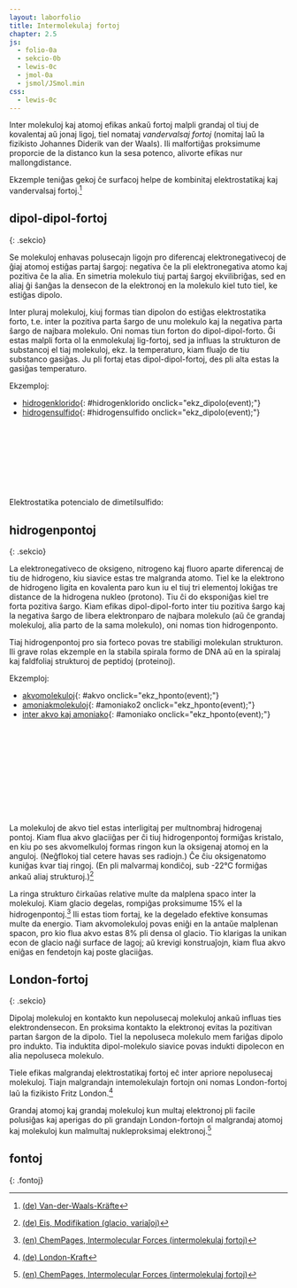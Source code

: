```yaml
---
layout: laborfolio
title: Intermolekulaj fortoj
chapter: 2.5
js:
  - folio-0a
  - sekcio-0b 
  - lewis-0c
  - jmol-0a
  - jsmol/JSmol.min
css:
  - lewis-0c  
---
```


Inter molekuloj kaj atomoj efikas ankaŭ fortoj malpli grandaj ol tiuj de kovalentaj aŭ jonaj ligoj,
tiel nomataj *vandervalsaj fortoj* (nomitaj laŭ la fizikisto Johannes Diderik van der Waals). Ili
malfortiĝas proksimume proporcie de la distanco kun la sesa potenco, alivorte efikas nur mallongdistance.

Ekzemple teniĝas gekoj ĉe surfacoj helpe de kombinitaj elektrostatikaj kaj vandervalsaj fortoj.[^W3]

<!-- kp.
https://www2.chem.wisc.edu/deptfiles/genchem/netorial/rottosen/tutorial/modules/intermolecular_forces/02imf/imf3.htm

The especially strong intermolecular forces in ethanol are a result of a special class of dipole-dipole forces called hydrogen bonds. This term is misleading since it does not describe an actual bond. A hydrogen bond is the attraction between a hydrogen bonded to a highly electronegative atom and a lone electron pair on a fluorine, oxygen, or nitrogen atom. Because the hydrogen atom is very small, the partial positive charge that occurs because of the polarity of the bond between hydrogen and a very electronegative atom is concentrated in a very small volume. This allows the positive charge to come very close to a lone electron pair on an adjacent molecule and form an especially strong dipole-dipole force.


https://www.chemie.de/lexikon/Dipol-Dipol-Kr%C3%A4fte.html
https://www.u-helmich.de/che/lexikon/D/Dipol-Dipol-Wechselwirkung.html


Chlorwasserstoff H-Cl: 1,11
Schwefelwasserstoff H-S-H: 0,97
Bromwasserstoff H-Br: 0,83
Iodwasserstoff H-I: 0,45

CO 0,11
-->

## dipol-dipol-fortoj
{: .sekcio}

Se molekuloj enhavas polusecajn ligojn pro diferencaj elektronegativecoj de ĝiaj atomoj
estiĝas partaj ŝargoj: negativa ĉe la pli elektronegativa atomo kaj pozitiva ĉe la alia.
En simetria molekulo tiuj partaj ŝargoj ekvilibriĝas, sed en aliaj ĝi ŝanĝas la densecon
de la elektronoj en la molekulo kiel tuto tiel, ke estiĝas dipolo.

Inter pluraj molekuloj, kiuj formas tian dipolon do estiĝas elektrostatika forto,
t.e. inter la pozitiva parta ŝargo de unu molekulo kaj la negativa parta ŝargo de 
najbara molekulo. Oni nomas tiun forton do dipol-dipol-forto. Ĝi estas malpli forta
ol la enmolekulaj lig-fortoj, sed ja influas la strukturon de substancoj el tiaj molekuloj, 
ekz. la temperaturo, kiam fluaĵo de tiu substanco gasiĝas. Ju pli fortaj etas dipol-dipol-fortoj,
des pli alta estas la gasiĝas temperaturo.


Ekzemploj:
- [hidrogenklorido](#hidrogenklorido){: #hidrogenklorido onclick="ekz_dipolo(event);"}
- [hidrogensulfido](#hidrogensulfido){: #hidrogensulfido onclick="ekz_dipolo(event);"}

<script>


/*
  // por plibonigi la prezenton de la ŝargoj ni pentras la negativajn al "nevidebla elementsimbolo",
  // libere poziciebla
  const HCl_1 = [["H","3-9+"],["Cl","0:3:6:"],["","9'3~",2.2,90]];
  const HCl_2 = [["H","3-9+"],["Cl","0:3:6:"],["","9'",2.2,90]];
  //const H2S = [["S^δ-","o-k-k:k:"],["H^½δ","",1,45],["H^½δ","",1,135]];
  // por plibonigi la prezenton de la ŝargoj ni pentras ilin al "nevidebla elementsimbolo",
  // libere poziciebla
  const H2S_1 = [["S","o-k-k:k:"],["H","",1,45],["H","",1,135],["","9'",0.2,270],["","9+3~",1.6,90]];
  const H2S_2 = [["S","o-k-k:k:"],["H","",1,45],["H","",1,135],["","9'",0.2,270],["","9+",1.6,90]];

  // const CO_1 = [["C^δ-","3#9:"],["O^δ+","3:9#3~"]];
  // const CO_2 = [["C^δ-","3#9:"],["O^δ+","3:9#"]];
*/

  const HCl_1 = [["H^δ+","3-"],["Cl^δ-","0:3:6:"]];
  const HCl_2 = [["H^δ+","3-9~"],["Cl^δ-","0:3:6:"]];
  //const H2S = [["S^δ-","o-k-k:k:"],["H^½δ","",1,45],["H^½δ","",1,135]];
  // por plibonigi la prezenton de la ŝargoj ni pentras ilin al "nevidebla elementsimbolo",
  // libere poziciebla
  const H2S_1 = [["S^δ-","3-k-k:k:"],["H^δ+","3~"],["H^δ+","",1,180]];
  const H2S_2 = [["S^δ-","3-k-k:k:"],["H^δ+"],["H^δ+","",1,180]];


  const ekzdp = {
    hidrogenklorido: [HCl_1,HCl_2,42],
    hidrogensulfido: [H2S_1,H2S_2,42]
  }


  function ekz_dipolo(event) {
    event.preventDefault();
    frm = event.target.id;

    // malplenigu
    ĝi("#dipolo_enhavo").textContent = "";

    // desegnu Lewis-strukturon
    svg_dipolo(frm);
  }

  function svg_dipolo(e) {
    lewis = new Lewis(ĝi("#dipolo_enhavo"));

    //const H2O_2 = [["O",">--::[-52,105,85,85]"],["H","",1,-52],["H","",1,52]];
    const molekuloj = ekzdp[e];

    lewis.molekulo(molekuloj[0]);
    const m2 = lewis.molekulo(molekuloj[1]); 
    m2.setAttribute("transform",`translate(${molekuloj[2]} 0)`);
    //lewis.molekulo(H2O_2);
    
  }

</script>


<svg id="dipolo"
    version="1.1" 
    xmlns="http://www.w3.org/2000/svg" 
    xmlns:xlink="http://www.w3.org/1999/xlink" width="600" height="140" viewBox="-20 -10 150 35">
  <style>
    <![CDATA[ 
      #dipolo_enhavo line.hponto { stroke: silver; stroke-width: .5; stroke-dasharray: .5 2; } 
    ]]>
  </style>
  <g id="dipolo_enhavo"></g>
</svg>

Elektrostatika potencialo de dimetilsulfido:
<div id="jmol_dms">
<script type="text/javascript" async>
  // au uzu inc/glacio_mep.spt kun isosurface off; 
  //Jmol._isAsync = true;
  lanĉe(()=>{
    jmol_div("jmol_dms",
      "inc/DMS_MEP.spt",
      500,300,
      (app) => { Jmol.script(app,
        'set antialiasDisplay ON'
      )}
    );

    // provu manipuli lingvo-ŝargon de Jmol
    //window.JV.Viewer.appletIdiomaBase = "/kemio/../assets/js/jsmol/xxx";
  // 
  // J.i18n.Language.getLanguageList()
  })
</script>
</div>


## hidrogenpontoj
{: .sekcio}

La elektronegativeco de oksigeno, nitrogeno kaj fluoro aparte diferencaj
de tiu de hidrogeno, kiu siavice estas tre malgranda atomo. Tiel ke la
elektrono de hidrogeno ligita en kovalenta paro kun iu el tiuj tri elementoj
lokiĝas tre distance de la hidrogena nukleo (protono). Tiu ĉi do eksponiĝas
kiel tre forta pozitiva ŝargo. Kiam efikas dipol-dipol-forto inter tiu
pozitiva ŝargo kaj la negativa ŝargo de libera elektronparo de najbara molekulo
(aŭ ĉe grandaj molekuloj, alia parto de la sama molekulo), oni nomas tion hidrogenponto.

Tiaj hidrogenpontoj pro sia forteco povas tre stabiligi molekulan strukturon.
Ili grave rolas ekzemple en la stabila spirala formo de DNA aŭ en la spiralaj kaj faldfoliaj 
strukturoj de peptidoj (proteinoj).

<!--
$$\ce{F−H \bond{~} :F}$$ (161.5 kJ/mol or 38.6 kcal/mol), illustrated uniquely by HF2−, bifluoride

$$\ce{O−H \bond{~} :N}$$ (29 kJ/mol or 6.9 kcal/mol), illustrated water-ammonia

$$\ce{O−H \bond{~} :O}$$ (21 kJ/mol or 5.0 kcal/mol), illustrated water-water, alcohol-alcohol

$$\ce{N−H \bond{~} :N}$$ (13 kJ/mol or 3.1 kcal/mol), illustrated by ammonia-ammonia

$$\ce{N−H \bond{~} :O}$$ (8 kJ/mol or 1.9 kcal/mol), illustrated water-amide


https://pubs.acs.org/doi/10.1021/acsomega.0c04274
Understanding the Hydrogen-Bonded Clusters of Ammonia (NH3)n (n = 3–6): Insights from the Electronic Structure Theory

https://techiescientist.com/does-nh3-have-hydrogen-bonding/

-->

Ekzemploj:
- [akvomolekuloj](#akvo){: #akvo onclick="ekz_hponto(event);"}
- [amoniakmolekuloj](#amoniako2){: #amoniako2 onclick="ekz_hponto(event);"}
- [inter akvo kaj amoniako](#amoniako){: #amoniako onclick="ekz_hponto(event);"}

<script>

  const H2O_1 = [["O^δ-","3-A-a:a:"],["H^δ+","3~"],["H^δ+","",1,90+105]];
  const H2O_2 = [["O^δ-","2<A-9:y:"],["H^δ+","",1,90+105-37],["H^δ+","",1,60]];
  const NH3_1 = [["N^δ-","3-5<7>y:"],["H^δ+","3~"],["H^δ+","",1,150],["H^δ+","",1,210]];
  const NH3_2 = [["N^δ-","1-3<5>9:"],["H^δ+"],["H^δ+","",1,30],["H^δ+","",1,150]];

  const ekzhp = {
    akvo: [H2O_1,H2O_2],
    amoniako: [H2O_1,NH3_2],
    amoniako2: [NH3_1,NH3_2]
  }


  function ekz_hponto(event) {
    event.preventDefault();
    frm = event.target.id;

    // malplenigu
    ĝi("#hponto_enhavo").textContent = "";

    // desegnu Lewis-strukturon
    svg_hponto(frm);
  }

  function svg_hponto(e) {
    lewis = new Lewis(ĝi("#hponto_enhavo"));

    //const H2O_2 = [["O",">--::[-52,105,85,85]"],["H","",1,-52],["H","",1,52]];
    const molekuloj = ekzhp[e];

    lewis.molekulo(molekuloj[0]);
    const m2 = lewis.molekulo(molekuloj[1]); 
    m2.setAttribute("transform","translate(42 0)");
    //lewis.molekulo(H2O_2);
    
  }

  lanĉe(()=>{
    svg_dipolo("hidrogenklorido");
    svg_hponto("akvo")
  });
</script>


<svg id="hponto"
    version="1.1" 
    xmlns="http://www.w3.org/2000/svg" 
    xmlns:xlink="http://www.w3.org/1999/xlink" width="480" height="160" viewBox="-20 -20 120 40">
 <style type="text/css">
    <![CDATA[      
      path.mkojno {
        stroke: none;
        fill: url(#strie);    
      }
    ]]>
  </style>     
  <defs>
    <!-- https://jenkov.com/tutorials/svg/fill-patterns.html 
    https://www.svgbackgrounds.com/svg-pattern-guide/#tile
    -->
    <pattern id="strie" viewBox="0,0,4,1" height="20%" width="20%">
      <rect width="2" height="1" fill="black" stroke="black" stroke-width="0.6"/>
    </pattern>
  </defs>
  <g id="hponto_enhavo"></g>
</svg>

La molekuloj de akvo tiel estas interligitaj per multnombraj hidrogenaj pontoj. Kiam flua akvo glaciiĝas per ĉi tiuj hidrogenpontoj formiĝas kristalo, en kiu po ses akvomelkuloj formas ringon kun la oksigenaj atomoj en la anguloj. 
(Neĝflokoj tial cetere havas ses radiojn.) Ĉe ĉiu oksigenatomo kuniĝas kvar tiaj ringoj.
(En pli malvarmaj kondiĉoj, sub -22°C formiĝas ankaŭ aliaj strukturoj.)[^W1]

La ringa strukturo ĉirkaŭas relative multe da malplena spaco inter la molekuloj. Kiam glacio degelas, rompiĝas proksimume 15% el la hidrogenpontoj.[^N1] Ili estas tiom fortaj, ke la degelado efektive konsumas multe da energio. Tiam akvomolekuloj povas eniĝi en la antaŭe malplenan spacon, pro kio flua akvo estas 8% pli densa ol glacio. Tio klarigas la unikan econ de glacio naĝi surface de lagoj; aŭ krevigi konstruaĵojn, kiam flua akvo eniĝas en fendetojn kaj poste glaciiĝas. 

<!-- DEZIRO: modelo, kiu montrus por diversaj temperautroj/premoj/fazoj, kiel akvo
aspektas en molekula skalo -->

<div id="jmol_glacio">
<script type="text/javascript" async>
  // au uzu inc/glacio_mep.spt kun isosurface off; 
  Jmol._isAsync = true;
  jmol_kesto("jmol_glacio",
    "inc/glacio.pdb",
    600,600,
    (app) => { Jmol.script(app,
      'set antialiasDisplay ON; calculate hbonds;'
    )}
  );
</script>
</div>


## London-fortoj
{: .sekcio}

Dipolaj molekuloj en kontakto kun nepolusecaj molekuloj ankaŭ influas ties elektrondensecon. En proksima kontakto la elektronoj evitas la pozitivan partan ŝargon de la dipolo. Tiel la nepoluseca molekulo mem fariĝas dipolo pro indukto. 
Tia induktita dipol-molekulo siavice povas indukti dipolecon en alia nepoluseca molekulo.

Tiele efikas malgrandaj elektrostatikaj fortoj eĉ inter apriore nepolusecaj molekuloj. Tiajn malgrandajn intemolekulajn fortojn oni nomas London-fortoj laŭ la fizikisto
Fritz London.[^W2]

Grandaj atomoj kaj grandaj molekuloj kun multaj elektronoj pli facile polusiĝas kaj aperigas do pli grandajn London-fortojn ol malgrandaj atomoj kaj molekuloj kun malmultaj nukleproksimaj elektronoj.[^N1]

<!-- klarigi rilaton al ...agregataj statoj...  ??? -->


## fontoj
{: .fontoj}

[^W1]: [(de) Eis, Modifikation (glacio, variaĵoj)](https://de.wikipedia.org/wiki/Eis#Modifikationen)
[^N1]: [(en) ChemPages, Intermolecular Forces (intermolekulaj fortoj)](https://www2.chem.wisc.edu/deptfiles/genchem/netorial/rottosen/tutorial/modules/intermolecular_forces/02imf/imf3.htm)
[^W2]: [(de) London-Kraft](https://de.wikipedia.org/wiki/London-Kraft)
[^W3]: [(de) Van-der-Waals-Kräfte](https://de.wikipedia.org/wiki/Van-der-Waals-Kr%C3%A4fte)
